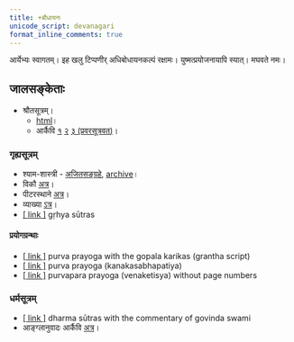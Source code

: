 ```yaml
---
title: +बौधायनः  
unicode_script: devanagari  
format_inline_comments: true  
---
```


आर्येभ्यः स्वागतम्। इह खलु टिप्पणीर् अधिबोधायनकल्पं रक्षामः। युष्मत्प्रयोजनायापि स्यात्। मघवते नमः।

## जालसङ्केताः
- श्रौतसूत्रम्। 
    - [html](http://peterffreund.com/Vedic_Literature/kalpa/shrauta/baudhayana_shrauta_sutram.html)। 
    - आर्कैवि [१](https://archive.org/details/in.ernet.dli.2015.325981) [२](https://archive.org/stream/in.ernet.dli.2015.486930/2015.486930.Baudhayana-srauta#page/n15/mode/2up) [३ (प्रवरसूत्रवत्)](https://archive.org/stream/baudhyanasrautas03bauduoft/#page/n9/mode/2up)।

### गृह्यसूत्रम्
- श्याम-शास्त्री - [अजितसङ्ग्रहे](https://onedrive.live.com/view.aspx?cid=64CA520E752D39ED&resid=64ca520e752d39ed%212979&qt=sharedby&app=WordPdf), [archive](https://archive.org/stream/Bodhayana-Grihya-Sutra-shyAma-shAstrI-ed/bodhayana%20grihya%20sutra#page/n0/mode/2up)।
- विकौ [अत्र](http://sa.wikisource.org/wiki/%E0%A4%AC%E0%A5%8B%E0%A4%A7%E0%A4%BE%E0%A4%AF%E0%A4%A8%E0%A4%97%E0%A5%83%E0%A4%B9%E0%A5%8D%E0%A4%AF%E0%A4%B8%E0%A5%82%E0%A4%A4%E0%A5%8D%E0%A4%B0%E0%A4%AE%E0%A5%8D)।
- पीटरस्थाने [अत्र](http://peterffreund.com/Vedic_Literature/kalpa/grihya/bhodhayana_grihya_sutram.html)।
- व्याख्या [ऽत्र](http://www.worldcat.org/title/sri-grhyasutram/oclc/21332280)।
- [\[ link \]](http://www.archive.org/download/bodhayana/bodhayana%20grihya%20sutra.pdf) gṛhya sūtras

#### प्रयोगग्रन्थाः
- [\[ link \]](http://www.archive.org/download/bodhayana/bodhayana%20grihya%20prayoga%20%28grantha%29.pdf) purva prayoga with the gopala karikas (grantha script)
- [\[ link \]](http://www.archive.org/download/bodhayana/bodhayana%20grihya%20prayoga%20%28kanakasabhapati%29.pdf) purva prayoga (kanakasabhapatiya)
- [\[ link \]](http://www.archive.org/download/bodhayana/bodhayana%20grihya%20prayoga%20%28venkatesiya%29.pdf) purvapara prayoga (venaketisya) without page numbers

### धर्मसूत्रम्
- [\[ link \]](http://www.archive.org/download/bodhayana/bodhayana%20dharma%20sutra.pdf) dharma sūtras with the commentary of govinda swami
- आङ्ग्लानुवादः आर्कैवि [अत्र](https://archive.org/details/pt2sacredlawsof14bhuoft)।